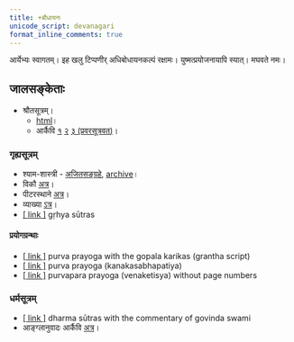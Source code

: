 ```yaml
---
title: +बौधायनः  
unicode_script: devanagari  
format_inline_comments: true  
---
```


आर्येभ्यः स्वागतम्। इह खलु टिप्पणीर् अधिबोधायनकल्पं रक्षामः। युष्मत्प्रयोजनायापि स्यात्। मघवते नमः।

## जालसङ्केताः
- श्रौतसूत्रम्। 
    - [html](http://peterffreund.com/Vedic_Literature/kalpa/shrauta/baudhayana_shrauta_sutram.html)। 
    - आर्कैवि [१](https://archive.org/details/in.ernet.dli.2015.325981) [२](https://archive.org/stream/in.ernet.dli.2015.486930/2015.486930.Baudhayana-srauta#page/n15/mode/2up) [३ (प्रवरसूत्रवत्)](https://archive.org/stream/baudhyanasrautas03bauduoft/#page/n9/mode/2up)।

### गृह्यसूत्रम्
- श्याम-शास्त्री - [अजितसङ्ग्रहे](https://onedrive.live.com/view.aspx?cid=64CA520E752D39ED&resid=64ca520e752d39ed%212979&qt=sharedby&app=WordPdf), [archive](https://archive.org/stream/Bodhayana-Grihya-Sutra-shyAma-shAstrI-ed/bodhayana%20grihya%20sutra#page/n0/mode/2up)।
- विकौ [अत्र](http://sa.wikisource.org/wiki/%E0%A4%AC%E0%A5%8B%E0%A4%A7%E0%A4%BE%E0%A4%AF%E0%A4%A8%E0%A4%97%E0%A5%83%E0%A4%B9%E0%A5%8D%E0%A4%AF%E0%A4%B8%E0%A5%82%E0%A4%A4%E0%A5%8D%E0%A4%B0%E0%A4%AE%E0%A5%8D)।
- पीटरस्थाने [अत्र](http://peterffreund.com/Vedic_Literature/kalpa/grihya/bhodhayana_grihya_sutram.html)।
- व्याख्या [ऽत्र](http://www.worldcat.org/title/sri-grhyasutram/oclc/21332280)।
- [\[ link \]](http://www.archive.org/download/bodhayana/bodhayana%20grihya%20sutra.pdf) gṛhya sūtras

#### प्रयोगग्रन्थाः
- [\[ link \]](http://www.archive.org/download/bodhayana/bodhayana%20grihya%20prayoga%20%28grantha%29.pdf) purva prayoga with the gopala karikas (grantha script)
- [\[ link \]](http://www.archive.org/download/bodhayana/bodhayana%20grihya%20prayoga%20%28kanakasabhapati%29.pdf) purva prayoga (kanakasabhapatiya)
- [\[ link \]](http://www.archive.org/download/bodhayana/bodhayana%20grihya%20prayoga%20%28venkatesiya%29.pdf) purvapara prayoga (venaketisya) without page numbers

### धर्मसूत्रम्
- [\[ link \]](http://www.archive.org/download/bodhayana/bodhayana%20dharma%20sutra.pdf) dharma sūtras with the commentary of govinda swami
- आङ्ग्लानुवादः आर्कैवि [अत्र](https://archive.org/details/pt2sacredlawsof14bhuoft)।